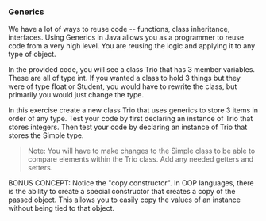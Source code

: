 ### Generics

We have a lot of ways to reuse code -- functions, class inheritance, interfaces. Using Generics in Java allows you as a programmer to reuse code from a very high level. You are reusing the logic and applying it to any type of object.

In the provided code, you will see a class Trio that has 3 member variables. These are all of type int. If you wanted a class to hold 3 things but they were of type float or Student, you would have to rewrite the class, but primarily you would just change the type.

In this exercise create a new class Trio that uses generics to store 3 items in order of any type. Test your code by first declaring an instance of Trio that stores integers. Then test your code by declaring an instance of Trio that stores the Simple type.

> Note: You will have to make changes to the Simple class to be able to compare elements within the Trio class. Add any needed getters and setters.

BONUS CONCEPT: Notice the "copy constructor". In OOP languages, there is the ability to create a special constructor that creates a copy of the passed object. This allows you to easily copy the values of an instance without being tied to that object.



